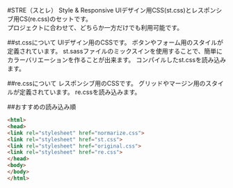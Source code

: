 #STRE（スとレ）
Style & Responsive
UIデザイン用CSS(st.css)とレスポンシブ用CS(re.css)のセットです。  
プロジェクトに合わせて、どちらか一方だけでも利用可能です。

##st.cssについて
UIデザイン用のCSSです。
ボタンやフォーム用のスタイルが定義されています。
st.sassファイルのミックスインを使用することで、簡単にカラーバリエーションを作ることが出来ます。
コンパイルしたst.cssを読み込みます。

##re.cssについて
レスポンシブ用のCSSです。
グリッドやマージン用のスタイルが定義されています。
re.cssを読み込みます。

##おすすめの読み込み順
```html
<html>
<head>
<link rel="stylesheet" href="normarize.css">
<link rel="stylesheet" href="st.css">
<link rel="stylesheet" href="original.css">
<link rel="stylesheet" href="re.css">
</head>
<body>
</body>
</html>
```